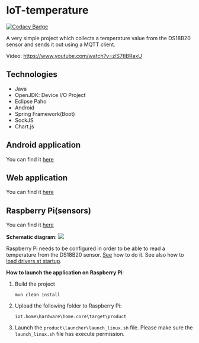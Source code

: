 IoT-temperature
=============

[![Codacy Badge](https://api.codacy.com/project/badge/Grade/ffdf4ac295574e49a2ebbb1d92edfc2b)](https://app.codacy.com/app/p-zalejko/IoT-temperature?utm_source=github.com&utm_medium=referral&utm_content=p-zalejko/IoT-temperature&utm_campaign=Badge_Grade_Settings)

A very simple project which collects a temperature value from the DS18B20 sensor and sends it out using a MQTT client.

Video: https://www.youtube.com/watch?v=zlS7tIBRaxU

Technologies
-------
* Java
* OpenJDK: Device I/O Project
* Eclipse Paho
* Android
* Spring Framework(Boot)
* SockJS
* Chart.js


Android application
-------
You can find it [here](https://github.com/p-zalejko/IoT-temperature/tree/master/client/mobile/IoTHome)

Web application
-------
You can find it [here](https://github.com/p-zalejko/IoT-temperature/tree/master/client/web)

Raspberry Pi(sensors)
-------
You can find it [here](https://github.com/p-zalejko/IoT-temperature/tree/master/hardware)

**Schematic diagram**:
![](https://github.com/p-zalejko/IoT-temperature/blob/master/hardware/home.core/pi_schematic.png?raw=true "")

Raspberry Pi needs to be configured in order to be able to read a temperature from the DS18B20 sensor. [See](http://raspberrywebserver.com/gpio/connecting-a-temperature-sensor-to-gpio.html) how to do it. See also how to [load drivers at startup](http://raspberrypi.znix.com/hipidocs/topic_load_drivers_startup.htm).

**How to launch the application on Raspberry Pi**:

1. Build the project

    `mvn clean install`

2. Upload the following folder to Raspberry Pi:

    `iot.home\hardware\home.core\target\product`
	
3. Launch the `product\launcher\launch_linux.sh` file. Please make sure the `launch_linux.sh` file has execute permission.